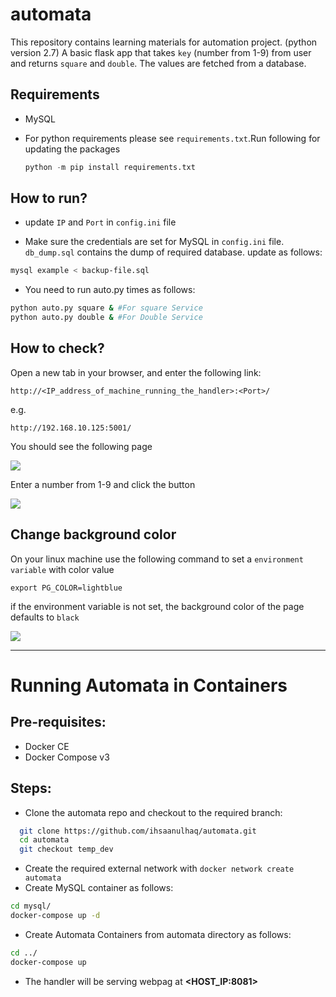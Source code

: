 # automata
This repository contains learning materials for automation project. (python version 2.7)
A basic flask app that takes `key` (number from 1-9) from user and returns `square` and `double`. The values are fetched from a database.

## Requirements

- MySQL

- For python requirements please see `requirements.txt`.Run following for updating the packages
  
  ```python
  python -m pip install requirements.txt
  ```
  
## How to run?

- update `IP` and `Port` in `config.ini` file

- Make sure the credentials are set for MySQL in `config.ini` file. `db_dump.sql` contains the dump of required database. update as follows:

```bash
mysql example < backup-file.sql
```

- You need to run auto.py times as follows:

```bash
python auto.py square & #For square Service
python auto.py double & #For Double Service
```

## How to check?
Open a new tab in your browser, and enter the following link:

`http://<IP_address_of_machine_running_the_handler>:<Port>/`

e.g.

`http://192.168.10.125:5001/`

You should see the following page

![](https://i.imgur.com/2QAriNo.png)

Enter a number from 1-9 and click the button

![](https://i.imgur.com/eci2jTZ.png)

## Change background color

On your linux machine use the following command to set a `environment variable` with color value

```shell
export PG_COLOR=lightblue
```

if the environment variable is not set, the background color of the page defaults to `black`

![](https://i.imgur.com/dyD5ANX.png)

---------------------------------------
# Running Automata in Containers

## Pre-requisites:
- Docker CE
- Docker Compose v3

## Steps:
- Clone the automata repo and checkout to the required branch:
```sh
  git clone https://github.com/ihsaanulhaq/automata.git
  cd automata
  git checkout temp_dev
```
- Create the required external network with `docker network create automata`
- Create MySQL container as follows:
```sh
cd mysql/
docker-compose up -d
```
- Create Automata Containers from automata directory as follows:
```sh
cd ../
docker-compose up
```
- The handler will be serving webpag at **<HOST_IP:8081>**


